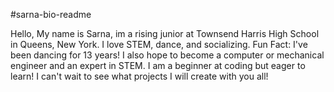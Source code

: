 #sarna-bio-readme

Hello, My name is Sarna, im a rising junior at Townsend Harris High School in Queens, New York. I love STEM, dance, and socializing. Fun Fact: I've been dancing for 13 years! 
I also hope to become a computer or mechanical engineer and an expert in STEM. I am a beginner at coding but eager to learn! I can't wait to see what projects I will create with you all!
